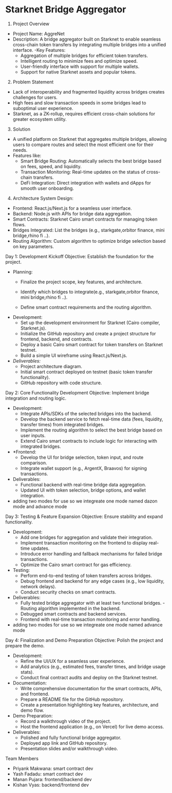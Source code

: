 # Starknet Bridge Aggregator

 1. Project Overview
- Project Name: AggreNet 
- Description: A bridge aggregator built on Starknet to enable seamless cross-chain token transfers by integrating multiple bridges into a unified interface.
-Key Features:
  - Aggregation of multiple bridges for efficient token transfers.
  - Intelligent routing to minimize fees and optimize speed.
  - User-friendly interface with support for multiple wallets.
  - Support for native Starknet assets and popular tokens.


2. Problem Statement
- Lack of interoperability and fragmented liquidity across bridges creates challenges for users.
- High fees and slow transaction speeds in some bridges lead to suboptimal user experience.
- Starknet, as a ZK-rollup, requires efficient cross-chain solutions for greater ecosystem utility.


 3. Solution
- A unified platform on Starknet that aggregates multiple bridges, allowing users to compare routes and select the most efficient one for their needs.
- Features like:
  - Smart Bridge Routing: Automatically selects the best bridge based on fees, speed, and liquidity.
  - Transaction Monitoring: Real-time updates on the status of cross-chain transfers.
  - DeFi Integration: Direct integration with wallets and dApps for smooth user onboarding.

4. Architecture
System Design:
- Frontend: React.js/Next.js for a seamless user interface.
- Backend: Node.js with APIs for bridge data aggregation.
- Smart Contracts: Starknet Cairo smart contracts for managing token flows.
- Bridges Integrated: List the bridges (e.g., starkgate,orbitor finance, mini bridge,rhino fi ..).
- Routing Algorithm: Custom algorithm to optimize bridge selection based on key parameters.


Day 1: Development Kickoff
Objective: Establish the foundation for the project.
- Planning:
  - Finalize the project scope, key features, and architecture.
  - Identify which bridges to integrate(e.g., starkgate,orbitor finance, mini bridge,rhino fi ..).

  - Define smart contract requirements and the routing algorithm.
- Development:
  - Set up the development environment for Starknet (Cairo compiler, Starknet.js).
  - Initialize the GitHub repository and create a project structure for frontend, backend, and contracts.
  - Deploy a basic Cairo smart contract for token transfers on Starknet testnet.
  - Build a simple UI wireframe using React.js/Next.js.
- *Deliverables:*
  - Project architecture diagram.
  - Initial smart contract deployed on testnet (basic token transfer functionality).
  - GitHub repository with code structure.

Day 2: Core Functionality Development
Objective: Implement bridge integration and routing logic.
- Development:
  - Integrate APIs/SDKs of the selected bridges into the backend.
  - Develop the backend service to fetch real-time data (fees, liquidity, transfer times) from integrated bridges.
  - Implement the routing algorithm to select the best bridge based on user inputs.
  - Extend Cairo smart contracts to include logic for interacting with integrated bridges.
- *Frontend:
  - Develop the UI for bridge selection, token input, and route comparison.
  - Integrate wallet support (e.g., ArgentX, Braavos) for signing transactions.
- Deliverables:
  - Functional backend with real-time bridge data aggregation.
  - Updated UI with token selection, bridge options, and wallet integration.
- adding two modes for use so we integreate one mode named dazon mode and advance mode

Day 3: Testing & Feature Expansion
Objective: Ensure stability and expand functionality.
- Development:
  - Add one bridges for aggregation and validate their integration.
  - Implement transaction monitoring on the frontend to display real-time updates.
  - Introduce error handling and fallback mechanisms for failed bridge transactions.
  - Optimize the Cairo smart contract for gas efficiency.
- Testing:
  - Perform end-to-end testing of token transfers across bridges.
  - Debug frontend and backend for any edge cases (e.g., low liquidity, network delays).
  - Conduct security checks on smart contracts.
- Deliverables:
  - Fully tested bridge aggregator with at least two functional bridges.
-Routing algorithm implemented in the backend.
  - Debugged smart contracts and backend services.
  - Frontend with real-time transaction monitoring and error handling.
- adding two modes for use so we integreate one mode named advance mode







Day 4: Finalization and Demo Preparation
Objective: Polish the project and prepare the demo.
- Development:
  - Refine the UI/UX for a seamless user experience.
  - Add analytics (e.g., estimated fees, transfer times, and bridge usage stats).
  - Conduct final contract audits and deploy on the Starknet testnet.
- Documentation:
  - Write comprehensive documentation for the smart contracts, APIs, and frontend.
  - Prepare a README file for the GitHub repository.
  - Create a presentation highlighting key features, architecture, and demo flow.
- Demo Preparation:
  - Record a walkthrough video of the project.
  - Host the frontend application (e.g., on Vercel) for live demo access.
- Deliverables:
  - Polished and fully functional bridge aggregator.
  - Deployed app link and GitHub repository.
  - Presentation slides and/or walkthrough video.

Team Members
- Priyank Makwana: smart contract dev 
- Yash Fadadu: smart contract dev
- Manan Pujara: frontend/backend dev
- Kishan Vyas: backend/frontend dev
